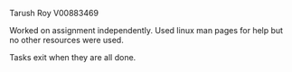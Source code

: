 Tarush Roy
V00883469

Worked on assignment independently.
Used linux man pages for help but no other resources were used.

Tasks exit when they are all done.
